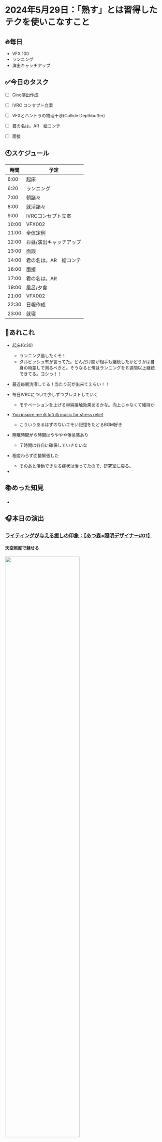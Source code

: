 
# 2024年5月29日：「熟す」とは習得したテクを使いこなすこと

## 🔥毎日
- VFX 100
- ランニング
- 演出キャッチアップ

## ✅今日のタスク
- [ ] Gino演出作成
- [ ] IVRC コンセプト立案
- [ ] VFXとハントラの物理干渉(Collide Depthbuffer)
- [ ] 君の名は。AR　絵コンテ
- [ ] 面接



## 🕙スケジュール
| 時間 |  予定 |
|----|----|
|6:00|起床|
|6:20|ランニング|
|7:00|朝諸々|
|8:00|就活諸々|
|9:00|IVRCコンセプト立案|
|10:00|VFX002|
|11:00|全体定例|
|12:00|お昼/演出キャッチアップ|
|13:00|面談|
|14:00|君の名は。AR　絵コンテ|
|16:00|面接|
|17:00|君の名は。AR|
|19:00|風呂/夕食|
|21:00|VFX002|
|22:30|日報作成|
|23:00|就寝|


## 📌あれこれ
- 起床(6:30)
  - ランニング逃したくそ！
  - ダルビッシュ有が言ってた。どんだけ間が相手も継続したかどうかは自身の物差しで測るべきと。そうなると俺はランニングを８週間以上継続できてる。ヨシっ！！
 
- 最近毎朝洗濯してる！当たり前が出来てえらい！！

- 毎日IVRCについて少しずつブレストしていく
  - モチベーションを上げる単純接触効果あるかな。向上じゃなくて維持か
 
- [You inspire me ◍ lofi ◍ music for stress relief](https://www.youtube.com/watch?v=dgJ6VRcwTcw)
  - こういうあるはずのないエモい記憶をたどるBGM好き
 
- 睡眠時間が６時間はやややや倦怠感あり
  - ７時間は各自に確保していきたいな

- 相変わらず面接緊張した
  - そのあと活動できなる症状は治ってたので、研究室に戻る。

- 
## 📚めった知見
- 
## 🎧本日の演出
### [ライティングが与える癒しの印象：【あつ森×照明デザイナー#01】](https://www.youtube.com/watch?v=Y6Lpn_n-BXo&list=WL&index=7&t=1185s)


#### 天空照度で魅せる
<img src = "https://github.com/Nats360/Nippo/assets/86301377/5852150a-0c01-4a8c-b3b7-649960de805a" width = 70%> 

```
天空照度（てんくうしょうど）とは、空からの光によって地上で観測される照度のことを指します。具体的には、太陽光や雲の反射光、大気の散乱光など、空全体からの光が地面や物体に対してどれだけの明るさをもたらすかを測定したもの
```
- PM9:00以降にかなり明るいのはなぜか

## 進捗を魅せていく
- 就活関連諸々
- Gino演出
- IVRCコンセプト立案
- VFX100　ハントラ作成
- 定例


## やり残し
- VFX002
- UEのBlueprint_ActorでXYZ軸ランダムに90度回転するには
